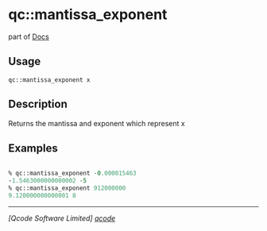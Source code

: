 qc::mantissa_exponent
=====================

part of [Docs](../index.md)

Usage
-----
`
        qc::mantissa_exponent x
    `

Description
-----------
Returns the mantissa and exponent which represent x

Examples
--------
```tcl

% qc::mantissa_exponent -0.000015463
-1.5463000000000002 -5
% qc::mantissa_exponent 912000000
9.120000000000001 8
```

----------------------------------
*[Qcode Software Limited] [qcode]*

[qcode]: http://www.qcode.co.uk "Qcode Software"